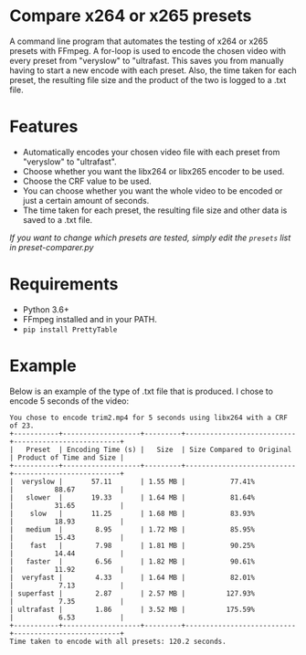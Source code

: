 # Compare x264 or x265 presets
A command line program that automates the testing of x264 or x265 presets with FFmpeg. A for-loop is used to encode the chosen video with every preset from "veryslow" to "ultrafast. This saves you from manually having to start a new encode with each preset. Also, the time taken for each preset, the resulting file size and the product of the two is logged to a .txt file.
# Features
- Automatically encodes your chosen video file with each preset from "veryslow" to "ultrafast". 
- Choose whether you want the libx264 or libx265 encoder to be used.
- Choose the CRF value to be used.
- You can choose whether you want the whole video to be encoded or just a certain amount of seconds.
- The time taken for each preset, the resulting file size and other data is saved to a .txt file.

*If you want to change which presets are tested, simply edit the `presets` list in preset-comparer.py*
# Requirements
- Python 3.6+
- FFmpeg installed and in your PATH.
- `pip install PrettyTable`
# Example
Below is an example of the type of .txt file that is produced. I chose to encode 5 seconds of the video:
```
You chose to encode trim2.mp4 for 5 seconds using libx264 with a CRF of 23.
+-----------+-------------------+---------+---------------------------+--------------------------+
|   Preset  | Encoding Time (s) |   Size  | Size Compared to Original | Product of Time and Size |
+-----------+-------------------+---------+---------------------------+--------------------------+
|  veryslow |       57.11       | 1.55 MB |           77.41%          |          88.67           |
|   slower  |       19.33       | 1.64 MB |           81.64%          |          31.65           |
|    slow   |       11.25       | 1.68 MB |           83.93%          |          18.93           |
|   medium  |        8.95       | 1.72 MB |           85.95%          |          15.43           |
|    fast   |        7.98       | 1.81 MB |           90.25%          |          14.44           |
|   faster  |        6.56       | 1.82 MB |           90.61%          |          11.92           |
|  veryfast |        4.33       | 1.64 MB |           82.01%          |           7.13           |
| superfast |        2.87       | 2.57 MB |          127.93%          |           7.35           |
| ultrafast |        1.86       | 3.52 MB |          175.59%          |           6.53           |
+-----------+-------------------+---------+---------------------------+--------------------------+
Time taken to encode with all presets: 120.2 seconds.
```
